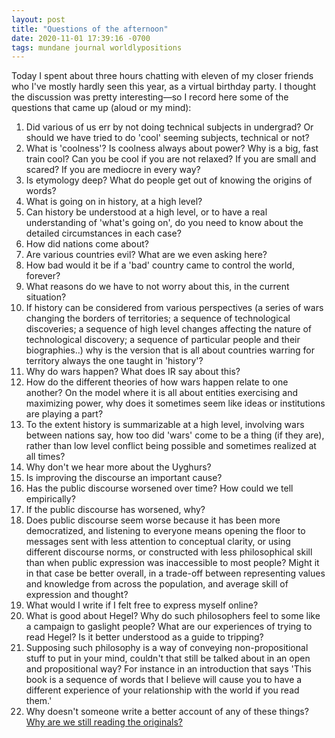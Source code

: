 ```yaml
---
layout: post
title: "Questions of the afternoon"
date: 2020-11-01 17:39:16 -0700
tags: mundane journal worldlypositions
---
```

Today I spent about three hours chatting with eleven of my closer friends who I've mostly hardly seen this year, as a virtual birthday party. I thought the discussion was pretty interesting&mdash;so I record here some of the questions that came up (aloud or my mind):

1. Did various of us err by not doing technical subjects in undergrad? Or should we have tried to do 'cool' seeming subjects, technical or not?
2. What is 'coolness'? Is coolness always about power? Why is a big, fast train cool? Can you be cool if you are not relaxed? If you are small and scared? If you are mediocre in every way?
3. Is etymology deep? What do people get out of knowing the origins of words?
2. What is going on in history, at a high level?
3. Can history be understood at a high level, or to have a real understanding of 'what's going on', do you need to know about the detailed circumstances in each case?
4. How did nations come about?
3. Are various countries evil? What are we even asking here?
3. How bad would it be if a 'bad' country came to control the world, forever?
4. What reasons do we have to not worry about this, in the current situation?
4. If history can be considered from various perspectives (a series of wars changing the borders of territories; a sequence of technological discoveries; a sequence of high level changes affecting the nature of technological discovery; a sequence of particular people and their biographies..) why is the version that is all about countries warring for territory always the one taught in 'history'?
4. Why do wars happen? What does IR say about this?
4. How do the different theories of how wars happen relate to one another? On the model where it is all about entities exercising and maximizing power, why does it sometimes seem like ideas or institutions are playing a part?
5. To the extent history is summarizable at a high level, involving wars between nations say, how too did 'wars' come to be a thing (if they are), rather than low level conflict being possible and sometimes realized at all times?
2. Why don't we hear more about the Uyghurs?
7. Is improving the discourse an important cause?
9. Has the public discourse worsened over time? How could we tell empirically?
10. If the public discourse has worsened, why?
9. Does public discourse seem worse because it has been more democratized, and listening to everyone means opening the floor to messages sent with less attention to conceptual clarity, or using different discourse norms, or constructed with less philosophical skill than when public expression was inaccessible to most people? Might it in that case be better overall, in a trade-off between representing values and knowledge from across the population, and average skill of expression and thought?
10. What would I write if I felt free to express myself online?
5. What is good about Hegel? Why do such philosophers feel to some like a campaign to gaslight people? What are our experiences of trying to read Hegel? Is it better understood as a guide to tripping?
6. Supposing such philosophy is a way of conveying non-propositional stuff to put in your mind, couldn't that still be talked about in an open and propositional way? For instance in an introduction that says 'This book is a sequence of words that I believe will cause you to have a different experience of your relationship with the world if you read them.'
7. Why doesn't someone write a better account of any of these things? [Why are we still reading the originals?](https://meteuphoric.com/2017/01/04/why-read-old-philosophy/)
